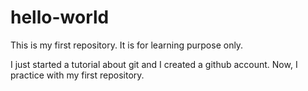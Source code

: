 # hello-world
This is my first repository. It is for learning purpose only.

I just started a tutorial about git and I created a github account. 
Now, I practice with my first repository.
